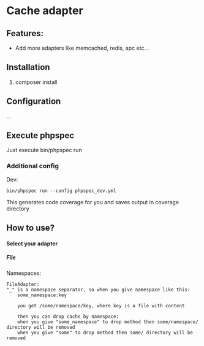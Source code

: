 # Cache adapter
## Features:
- Add more adapters like memcached, redis, apc etc...

## Installation
1) composer install

## Configuration
...

## Execute phpspec
Just execute bin/phpspec run

### Additional config
Dev:

    bin/phpspec run --config phpspec_dev.yml
This generates code coverage for you and saves output in coverage directory

How to use?
-----------
#### Select your adapter
##### File


Namespaces:

    FileAdapter:
    "_" is a namespace separator, so when you give namespace like this:
        some_namespace:key

        you get /some/namespace/key, where key is a file with content

        then you can drop cache by namespace:
        when you give "some_namespace" to drop method then some/namespace/ directory will be removed
        when you give "some" to drop method then some/ directory will be removed
